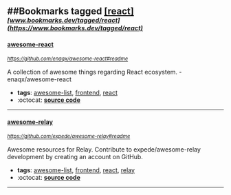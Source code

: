 ##Bookmarks tagged [[react]](https://www.bookmarks.dev?q=[react])
_<sup><sup>[www.bookmarks.dev/tagged/react](https://www.bookmarks.dev/tagged/react)</sup></sup>_
---
#### [awesome-react](https://github.com/enaqx/awesome-react#readme)
_<sup>https://github.com/enaqx/awesome-react#readme</sup>_

A collection of awesome things regarding React ecosystem. - enaqx/awesome-react
* **tags**: [awesome-list](../tagged/awesome-list.md), [frontend](../tagged/frontend.md), [react](../tagged/react.md)
* :octocat: **[source code](https://github.com/enaqx/awesome-react#readme)**
---
#### [awesome-relay](https://github.com/expede/awesome-relay#readme)
_<sup>https://github.com/expede/awesome-relay#readme</sup>_

Awesome resources for Relay. Contribute to expede/awesome-relay development by creating an account on GitHub.
* **tags**: [awesome-list](../tagged/awesome-list.md), [frontend](../tagged/frontend.md), [react](../tagged/react.md), [relay](../tagged/relay.md)
* :octocat: **[source code](https://github.com/expede/awesome-relay#readme)**
---
